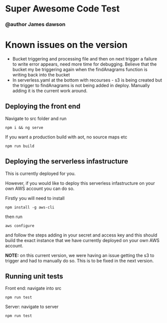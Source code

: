 # Super Awesome Code Test 

### @author James dawson

# Known issues on the version

* Bucket triggering and processing file and then on next trigger a failure to write error appears, need more time for debugging. Believe that the bucket my be triggering again when the findAnagrams function is writing back into the bucket
* In serverless.yaml at the bottom with recourses - s3 is being created but the trigger to findAnagrams is not being added in deploy. Manually adding it is the current work around.




## Deploying the front end

Navigate to src folder and run 

```
npm i && ng serve
```

If you want a production build with aot, no source maps etc

```
npm run build 
```
## Deploying the serverless infastructure

This is currently deployed for you.

However, if you would like to deploy this serverless infastructure on your own AWS account you can do so.

Firstly you will need to install 

```
npm install -g aws-cli
```

then run 

```
aws configure
```

and follow the steps adding in your secret and access key and this should build the exact instance that we have currently deployed on your own AWS account.

**NOTE:** on this current version, we were having an issue getting the s3 to trigger and had to manually do so. This is to be fixed in the next version.


## Running unit tests

Front end: navigate into src 

```
npm run test
```

Server: navigate to server

```
npm run test
```



